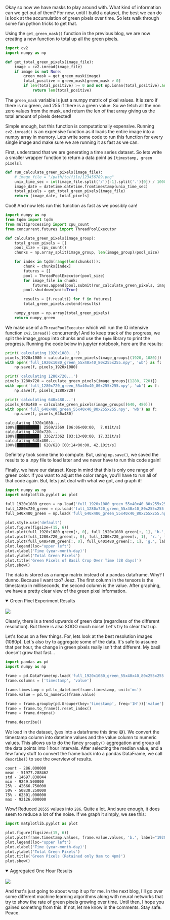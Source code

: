 Okay so now we have masks to play around with. What kind of information can we get out of them? For now, until I build a dataset, the best we can do is look at the accumulation of green pixels over time. So lets walk through some fun python tricks to get that.

Using the `get_green_mask()` function in the previous blog, we are now creating a new function to total up all the green pixels.

```python
import cv2
import numpy as np

def get_total_green_pixels(image_file):
    image = cv2.imread(image_file)
    if image is not None:
        green_mask = get_green_mask(image)
        total_positive = green_mask[green_mask > 0]
        if len(total_positive) >= 0 and not np.isnan(total_positive).any():
            return len(total_positive)
```

The `green_mask` variable is just a numpy matrix of pixel values. It is zero if there is no green, and 255 if there is a green value. So we fetch all the non zero values from the mask, and return the len of that array giving us the total amount of pixels detected!

Simple enough, but this function is computationally expensive. Running `cv2.imread()` is an expensive function as it loads the entire image into a numpy array in memory. Lets write some code to run this function for every single image and make sure we are running it as fast as we can.

First, understand that we are generating a time series dataset. So lets write a smaller wrapper function to return a data point as `[timestamp, green pixels]`.

```python
def run_calculate_green_pixels(image_file):
    # image_file = "/path/to/file/123456789.png"
    unix_time_sec = int(image_file.split('/')[-1].split('.')[0]) / 1000
    image_date = datetime.datetime.fromtimestamp(unix_time_sec)
    total_pixels = get_total_green_pixels(image_file)
    return [image_date, total_pixels]
```

Cool! And now lets run this function as fast as we possibly can!

```python
import numpy as np
from tqdm import tqdm
from multiprocessing import cpu_count
from concurrent.futures import ThreadPoolExecutor

def calculate_green_pixels(image_group):
    total_green_pixels = []
    pool_size = cpu_count()
    chunks = np.array_split(image_group, len(image_group)/pool_size)

    for index in tqdm(range(len(chunks))):
        chunk = chunks[index]
        futures = []
        pool = ThreadPoolExecutor(pool_size)
        for image_file in chunk:
            futures.append(pool.submit(run_calculate_green_pixels, image_file))
        pool.shutdown(wait=True)

        results = [f.result() for f in futures]
        total_green_pixels.extend(results)

    numpy_green = np.array(total_green_pixels)
    return numpy_green
```

We make use of a `ThreadPoolExecutor` which will run the IO intensive function `cv2.imread()` concurrently! And to keep track of the progress, we split the image_group into chunks and use the `tqdm` library to print the progress. Running the code below in jupyter notebook, here are the results:

```python
print('calculating 1920x1080...')
pixels_1920x1080 = calculate_green_pixels(image_groups[(1920, 1080)])
with open('full_1920x1080_green_55x40x40_80x255x255.npy', 'wb') as f:
    np.save(f, pixels_1920x1080)

print('calculating 1280x720...')
pixels_1280x720 = calculate_green_pixels(image_groups[(1280, 720)])
with open('full_1280x720_green_55x40x40_80x255x255.npy', 'wb') as f:
    np.save(f, pixels_1280x720)

print('calculating 640x480...')
pixels_640x480 = calculate_green_pixels(image_groups[(640, 480)])
with open('full_640x480_green_55x40x40_80x255x255.npy', 'wb') as f:
    np.save(f, pixels_640x480)
```

```shell
calculating 1920x1080...
100%|██████████| 2569/2569 [06:06<00:00,  7.01it/s]
calculating 1280x720...
100%|██████████| 3362/3362 [03:13<00:00, 17.33it/s]
calculating 640x480...
100%|██████████| 620/620 [00:14<00:00, 42.10it/s]
```

Definitely took some time to compute. But, using `np.save()`, we saved the results to a .npy file to load later and we never have to run this code again!

Finally, we have our dataset. Keep in mind that this is only one range of green color. If you want to adjust the color range, you'll have to run all of that code again. But, lets just deal with what we got, and graph it!

```python
import numpy as np
import matplotlib.pyplot as plot

full_1920x1080_green = np.load('full_1920x1080_green_55x40x40_80x255x255.npy', allow_pickle=True)
full_1280x720_green = np.load('full_1280x720_green_55x40x40_80x255x255.npy', allow_pickle=True)
full_640x480_green = np.load('full_640x480_green_55x40x40_80x255x255.npy', allow_pickle=True)

plot.style.use('default')
plot.figure(figsize=(15, 6))
plot.plot(full_1920x1080_green[:, 0], full_1920x1080_green[:, 1], 'b.', label="1920x1080")
plot.plot(full_1280x720_green[:, 0], full_1280x720_green[:, 1], 'r.', label="1280x720")
plot.plot(full_640x480_green[:, 0], full_640x480_green[:, 1], 'g.', label="640x480")
plot.legend(loc="upper left")
plot.xlabel('Time (year-month-day)')
plot.ylabel('Total Green Pixels')
plot.title('Green Pixels of Basil Crop Over Time (28 days)')
plot.show()
```

The data is stored as a numpy matrix instead of a pandas dataframe. Why? I dunno. Because I want too? Jeez. The first column in the tensors is the timestamp in milliseconds, the second column is the value. After graphing, we have a pretty clear view of the green pixel information.

<details open>
<summary>Green Pixel Experiment Results</summary>
<br>
    <img src="https://www.speblog.org/image/autofarm/full_green_graph_back.png">
</details>

Clearly, there is a trend upwards of green data (regardless of the different resolution). But there is also SOOO much noise! Let's try to clear that up.

Let's focus on a few things. For, lets look at the best resolution images (1080p). Let's also try to aggregate some of the data. It's safe to assume that per hour, the change in green pixels really isn't that different. My basil doesn't grow that fast...

```python
import pandas as pd
import numpy as np

frame = pd.DataFrame(np.load('full_1920x1080_green_55x40x40_80x255x255.npy', allow_pickle=True))
frame.columns = ['timestamp', 'value']

frame.timestamp = pd.to_datetime(frame.timestamp, unit='ms')
frame.value = pd.to_numeric(frame.value)

frame = frame.groupby(pd.Grouper(key='timestamp', freq='1H'))['value'].agg('median')
frame = frame.to_frame().reset_index()
frame = frame.dropna()

frame.describe()
```

We load in the dataset, (yes into a dataframe this time :sweat_smile:). We convert the timestamp column into datetime values and the value column to numeric values. This allows us to do the fancy `groupby()` aggregation and group all the data points into 1 hour intervals. After selecting the median value, and a few fancy stuff to convert the frame back into a pandas DataFrame, we call `describe()` to see the overview of results.

```shell
count - 286.000000
mean - 51977.288462
std - 14697.838044
min - 9249.500000
25% - 42666.750000
50% - 50830.250000
75% - 62301.000000
max - 92126.000000
```

Wow! Reduced `20555` values into `286`. Quite a lot. And sure enough, it does seem to reduce a lot of the noise. If we graph it simply, we see this:

```python
import matplotlib.pyplot as plot

plot.figure(figsize=(15, 6))
plot.plot(frame.timestamp.values, frame.value.values, 'b.', label="1920x1080")
plot.legend(loc="upper left")
plot.xlabel('Time (year-month-day)')
plot.ylabel('Total Green Pixels')
plot.title('Green Pixels (Retained only 9am to 4pm)')
plot.show()
```

<details open>
<summary>Aggregated One Hour Results</summary>
<br>
    <img src="https://www.speblog.org/image/autofarm/full_green_graph_early_late_back.png">
</details>

And that's just going to about wrap it up for me. In the next blog, I'll go over some different machine learning algorithms along with neural networks that try to show the rate of green pixels growing over time. Until then, I hope you gained somethng from this. If not, let me know in the comments. Stay safe. Peace.